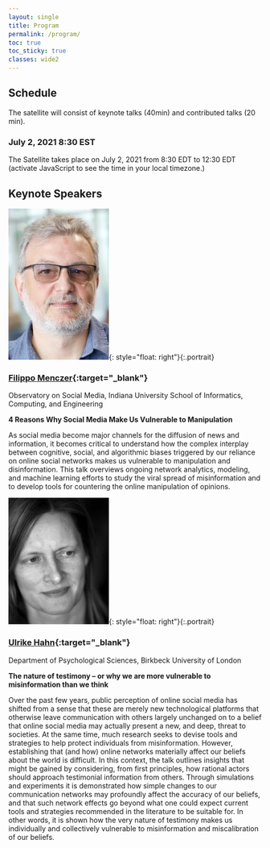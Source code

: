 ```yaml
---
layout: single
title: Program
permalink: /program/
toc: true
toc_sticky: true
classes: wide2
---
```


## Schedule

The satellite will consist of keynote talks (40min) and contributed talks (20 min).

<!-- [Download the detailed program](/pdf/opladyn_program.pdf){:target="_blank"} -->

### July 2, 2021 8:30 EST

The Satellite takes place on July 2, 2021 from 8:30 EDT to 12:30 EDT (<script>event_local()</script><noscript>activate JavaScript to see the time</noscript> in your local timezone.)

## Keynote Speakers

![Filippo Menczer](/img/fm.webp){: style="float: right"}{:.portrait}
### [Filippo Menczer](https://cnets.indiana.edu/fil/){:target="_blank"}
Observatory on Social Media, Indiana University School of Informatics, Computing, and Engineering

**4 Reasons Why Social Media Make Us Vulnerable to Manipulation**

As social media become major channels for the diffusion of
news and information, it becomes critical to understand how the
complex interplay between cognitive, social, and algorithmic biases
triggered by our reliance on online social networks makes us
vulnerable to manipulation and disinformation. This talk overviews
ongoing network analytics, modeling, and machine learning efforts to
study the viral spread of misinformation and to develop tools for
countering the online manipulation of opinions.

![Ulrike Hahn](/img/uh.webp){: style="float: right"}{:.portrait}
### [Ulrike Hahn](http://www.bbk.ac.uk/our-staff/profile/8009667/ulrike-hahn){:target="_blank"}
Department of Psychological Sciences, Birkbeck University of London

**The nature of testimony – or why we are more vulnerable to misinformation than we think**

Over the past few years, public perception of online social media has shifted from a sense that these are merely new technological platforms that otherwise leave communication with others largely unchanged on to a belief that online social media may actually present a new, and deep, threat to societies. At the same time, much research seeks to devise tools and strategies to help protect individuals from misinformation. However, establishing that (and how) online networks materially affect our beliefs about the world is difficult. In this context, the talk outlines insights that might be gained by considering, from first principles, how rational actors should approach testimonial information from others. Through simulations and experiments it is demonstrated how simple changes to our communication networks may profoundly affect the accuracy of our beliefs, and that such network effects go beyond what one could expect current tools and strategies recommended in the literature to be suitable for. In other words, it is shown how the very nature of testimony makes us individually and collectively vulnerable to misinformation and miscalibration of our beliefs.
